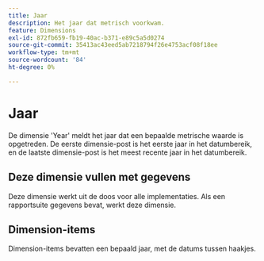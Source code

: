 ```yaml
---
title: Jaar
description: Het jaar dat metrisch voorkwam.
feature: Dimensions
exl-id: 872fb659-fb19-40ac-b371-e89c5a5d0274
source-git-commit: 35413ac43eed5ab7218794f26e4753acf08f18ee
workflow-type: tm+mt
source-wordcount: '84'
ht-degree: 0%

---
```


# Jaar

De dimensie &#39;Year&#39; meldt het jaar dat een bepaalde metrische waarde is opgetreden. De eerste dimensie-post is het eerste jaar in het datumbereik, en de laatste dimensie-post is het meest recente jaar in het datumbereik.

## Deze dimensie vullen met gegevens

Deze dimensie werkt uit de doos voor alle implementaties. Als een rapportsuite gegevens bevat, werkt deze dimensie.

## Dimension-items

Dimension-items bevatten een bepaald jaar, met de datums tussen haakjes.
